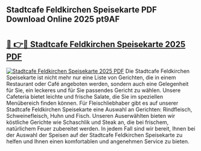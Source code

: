 ## Stadtcafe Feldkirchen Speisekarte PDF Download Online 2025 pt9AF

# <h2><a href="http://gcd80v.nevu.top/?p=Stadtcafe+Feldkirchen+Speisekarte">🔗 👉🔴 Stadtcafe Feldkirchen Speisekarte 2025 PDF</a></h2>

[![Stadtcafe Feldkirchen Speisekarte 2025 PDF](https://i.imgur.com/dBaPXMq.png)](http://gcd80v.nevu.top/?p=Stadtcafe+Feldkirchen+Speisekarte)
Die Stadtcafe Feldkirchen Speisekarte ist nicht mehr nur eine Liste von Gerichten, die in einem Restaurant oder Café angeboten werden, sondern auch eine Gelegenheit für Sie, ein leckeres und für Sie passendes Gericht zu wählen. Unsere Cafeteria bietet leichte und frische Salate, die Sie im speziellen Menübereich finden können. Für Fleischliebhaber gibt es auf unserer Stadtcafe Feldkirchen Speisekarte eine Auswahl an Gerichten: Rindfleisch, Schweinefleisch, Huhn und Fisch. Unseren Auserwählten bieten wir köstliche Gerichte wie Schaschlik und Steak an, die bei frischem, natürlichem Feuer zubereitet werden. In jedem Fall sind wir bereit, Ihnen bei der Auswahl der Speisen auf der Stadtcafe Feldkirchen Speisekarte zu helfen und Ihnen einen komfortablen und angenehmen Service zu bieten.
